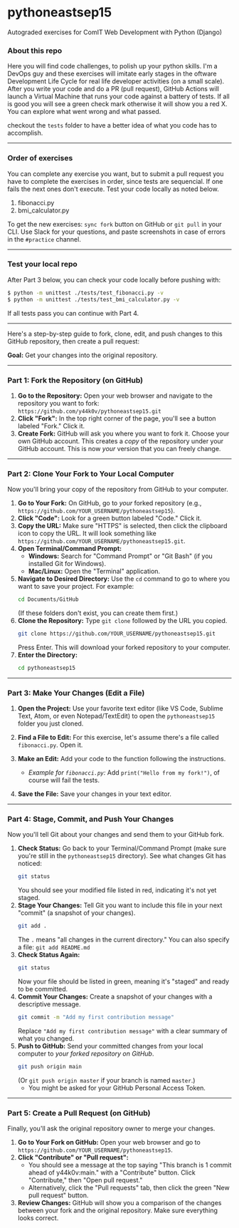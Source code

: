 # pythoneastsep15
Autograded exercises for ComIT Web Development with Python (Django)

### About this repo


Here you will find code challenges, to polish up your python skills. I'm a DevOps guy and these exercises will imitate early stages in the oftware Development Life Cycle for real life developer activities (on a small scale). After you write your code and do a PR (pull request), GitHub Actions will launch a Virtual Machine that runs your code against a battery of tests. If all is good you will see a green check mark otherwise it will show you a red X. You can explore what went wrong and what passed. 

checkout the `tests` folder to have a better idea of what you code has to accomplish.


---
### Order of exercises

You can complete any exercise you want, but to submit a pull request you have to complete the exercises in order, since tests are sequencial. If one fails the next ones don't execute. Test your code locally as noted below. 
 
1. fibonacci.py
2. bmi_calculator.py

To get the new exercises: `sync fork`  button on GitHub or `git pull` in your CLI. Use Slack for your questions, and paste screenshots in case of errors in the `#practice` channel.

---


### Test your local repo

After Part 3 below, you can check your code locally before pushing with:

```BASH
$ python -m unittest ./tests/test_fibonacci.py -v
$ python -m unittest ./tests/test_bmi_calculator.py -v
```

If all tests pass you can continue with Part 4.

---

Here's a step-by-step guide to fork, clone, edit, and push changes to this GitHub repository, then create a pull request:

**Goal:** Get your changes into the original repository.

---

### **Part 1: Fork the Repository (on GitHub)**

1.  **Go to the Repository:** Open your web browser and navigate to the repository you want to fork: `https://github.com/y44k0v/pythoneastsep15.git`
2.  **Click "Fork":** In the top right corner of the page, you'll see a button labeled "Fork." Click it. 
3.  **Create Fork:** GitHub will ask you where you want to fork it. Choose your own GitHub account. This creates a *copy* of the repository under your GitHub account. This is now *your* version that you can freely change.

---

### **Part 2: Clone Your Fork to Your Local Computer**

Now you'll bring your copy of the repository from GitHub to your computer.

1.  **Go to Your Fork:** On GitHub, go to *your* forked repository (e.g., `https://github.com/YOUR_USERNAME/pythoneastsep15`).
2.  **Click "Code":** Look for a green button labeled "Code." Click it.
3.  **Copy the URL:** Make sure "HTTPS" is selected, then click the clipboard icon to copy the URL. It will look something like `https://github.com/YOUR_USERNAME/pythoneastsep15.git`.
4.  **Open Terminal/Command Prompt:**
    *   **Windows:** Search for "Command Prompt" or "Git Bash" (if you installed Git for Windows).
    *   **Mac/Linux:** Open the "Terminal" application.
5.  **Navigate to Desired Directory:** Use the `cd` command to go to where you want to save your project. For example:
    ```bash
    cd Documents/GitHub
    ```
    (If these folders don't exist, you can create them first.)
6.  **Clone the Repository:** Type `git clone` followed by the URL you copied.
    ```bash
    git clone https://github.com/YOUR_USERNAME/pythoneastsep15.git
    ```
    Press Enter. This will download your forked repository to your computer.
7.  **Enter the Directory:**
    ```bash
    cd pythoneastsep15
    ```

---

### **Part 3: Make Your Changes (Edit a File)**

1.  **Open the Project:** Use your favorite text editor (like VS Code, Sublime Text, Atom, or even Notepad/TextEdit) to open the `pythoneastsep15` folder you just cloned.
2.  **Find a File to Edit:** For this exercise, let's assume there's a file called `fibonacci.py`. Open it.
3.  **Make an Edit:** Add your code to the function following the instructions.
    
    *   *Example for `fibonacci.py`:* Add `print("Hello from my fork!")`, of course will fail the tests.
4.  **Save the File:** Save your changes in your text editor.

---

### **Part 4: Stage, Commit, and Push Your Changes**

Now you'll tell Git about your changes and send them to your GitHub fork.

1.  **Check Status:** Go back to your Terminal/Command Prompt (make sure you're still in the `pythoneastsep15` directory). See what changes Git has noticed:
    ```bash
    git status
    ```
    You should see your modified file listed in red, indicating it's not yet staged.
2.  **Stage Your Changes:** Tell Git you want to include this file in your next "commit" (a snapshot of your changes).
    ```bash
    git add .
    ```
    The `.` means "all changes in the current directory." You can also specify a file: `git add README.md`
3.  **Check Status Again:**
    ```bash
    git status
    ```
    Now your file should be listed in green, meaning it's "staged" and ready to be committed.
4.  **Commit Your Changes:** Create a snapshot of your changes with a descriptive message.
    ```bash
    git commit -m "Add my first contribution message"
    ```
    Replace `"Add my first contribution message"` with a clear summary of what you changed.
5.  **Push to GitHub:** Send your committed changes from your local computer to *your forked repository on GitHub*.
    ```bash
    git push origin main
    ```
    (Or `git push origin master` if your branch is named `master`.)
    *   You might be asked for your GitHub Personal Access Token.

---

### **Part 5: Create a Pull Request (on GitHub)**

Finally, you'll ask the original repository owner to merge your changes.

1.  **Go to Your Fork on GitHub:** Open your web browser and go to `https://github.com/YOUR_USERNAME/pythoneastsep15`.
2.  **Click "Contribute" or "Pull request":**
    *   You should see a message at the top saying "This branch is 1 commit ahead of y44k0v:main." with a "Contribute" button. Click "Contribute," then "Open pull request."
    *   Alternatively, click the "Pull requests" tab, then click the green "New pull request" button.
3.  **Review Changes:** GitHub will show you a comparison of the changes between your fork and the original repository. Make sure everything looks correct.
    
